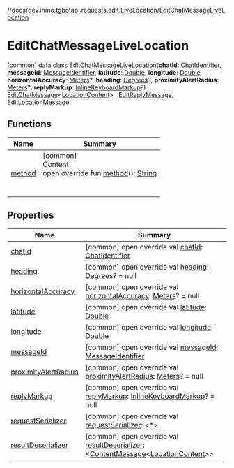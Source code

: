 //[docs](../../../index.md)/[dev.inmo.tgbotapi.requests.edit.LiveLocation](../index.md)/[EditChatMessageLiveLocation](index.md)



# EditChatMessageLiveLocation  
 [common] data class [EditChatMessageLiveLocation](index.md)(**chatId**: [ChatIdentifier](../../dev.inmo.tgbotapi.types/-chat-identifier/index.md), **messageId**: [MessageIdentifier](../../dev.inmo.tgbotapi.types/index.md#%5Bdev.inmo.tgbotapi.types%2FMessageIdentifier%2F%2F%2FPointingToDeclaration%2F%5D%2FClasslikes%2F625018081), **latitude**: [Double](https://kotlinlang.org/api/latest/jvm/stdlib/kotlin/-double/index.html), **longitude**: [Double](https://kotlinlang.org/api/latest/jvm/stdlib/kotlin/-double/index.html), **horizontalAccuracy**: [Meters](../../dev.inmo.tgbotapi.types/index.md#%5Bdev.inmo.tgbotapi.types%2FMeters%2F%2F%2FPointingToDeclaration%2F%5D%2FClasslikes%2F625018081)?, **heading**: [Degrees](../../dev.inmo.tgbotapi.types/index.md#%5Bdev.inmo.tgbotapi.types%2FDegrees%2F%2F%2FPointingToDeclaration%2F%5D%2FClasslikes%2F625018081)?, **proximityAlertRadius**: [Meters](../../dev.inmo.tgbotapi.types/index.md#%5Bdev.inmo.tgbotapi.types%2FMeters%2F%2F%2FPointingToDeclaration%2F%5D%2FClasslikes%2F625018081)?, **replyMarkup**: [InlineKeyboardMarkup](../../dev.inmo.tgbotapi.types.buttons/-inline-keyboard-markup/index.md)?) : [EditChatMessage](../../dev.inmo.tgbotapi.requests.edit.abstracts/-edit-chat-message/index.md)<[LocationContent](../../dev.inmo.tgbotapi.types.message.content/-location-content/index.md)> , [EditReplyMessage](../../dev.inmo.tgbotapi.requests.edit.abstracts/-edit-reply-message/index.md), [EditLocationMessage](../../dev.inmo.tgbotapi.requests.edit.abstracts/-edit-location-message/index.md)   


## Functions  
  
|  Name |  Summary | 
|---|---|
| <a name="dev.inmo.tgbotapi.requests.edit.LiveLocation/EditChatMessageLiveLocation/method/#/PointingToDeclaration/"></a>[method](method.md)| <a name="dev.inmo.tgbotapi.requests.edit.LiveLocation/EditChatMessageLiveLocation/method/#/PointingToDeclaration/"></a>[common]  <br>Content  <br>open override fun [method](method.md)(): [String](https://kotlinlang.org/api/latest/jvm/stdlib/kotlin/-string/index.html)  <br><br><br>|


## Properties  
  
|  Name |  Summary | 
|---|---|
| <a name="dev.inmo.tgbotapi.requests.edit.LiveLocation/EditChatMessageLiveLocation/chatId/#/PointingToDeclaration/"></a>[chatId](chat-id.md)| <a name="dev.inmo.tgbotapi.requests.edit.LiveLocation/EditChatMessageLiveLocation/chatId/#/PointingToDeclaration/"></a> [common] open override val [chatId](chat-id.md): [ChatIdentifier](../../dev.inmo.tgbotapi.types/-chat-identifier/index.md)   <br>|
| <a name="dev.inmo.tgbotapi.requests.edit.LiveLocation/EditChatMessageLiveLocation/heading/#/PointingToDeclaration/"></a>[heading](heading.md)| <a name="dev.inmo.tgbotapi.requests.edit.LiveLocation/EditChatMessageLiveLocation/heading/#/PointingToDeclaration/"></a> [common] open override val [heading](heading.md): [Degrees](../../dev.inmo.tgbotapi.types/index.md#%5Bdev.inmo.tgbotapi.types%2FDegrees%2F%2F%2FPointingToDeclaration%2F%5D%2FClasslikes%2F625018081)? = null   <br>|
| <a name="dev.inmo.tgbotapi.requests.edit.LiveLocation/EditChatMessageLiveLocation/horizontalAccuracy/#/PointingToDeclaration/"></a>[horizontalAccuracy](horizontal-accuracy.md)| <a name="dev.inmo.tgbotapi.requests.edit.LiveLocation/EditChatMessageLiveLocation/horizontalAccuracy/#/PointingToDeclaration/"></a> [common] open override val [horizontalAccuracy](horizontal-accuracy.md): [Meters](../../dev.inmo.tgbotapi.types/index.md#%5Bdev.inmo.tgbotapi.types%2FMeters%2F%2F%2FPointingToDeclaration%2F%5D%2FClasslikes%2F625018081)? = null   <br>|
| <a name="dev.inmo.tgbotapi.requests.edit.LiveLocation/EditChatMessageLiveLocation/latitude/#/PointingToDeclaration/"></a>[latitude](latitude.md)| <a name="dev.inmo.tgbotapi.requests.edit.LiveLocation/EditChatMessageLiveLocation/latitude/#/PointingToDeclaration/"></a> [common] open override val [latitude](latitude.md): [Double](https://kotlinlang.org/api/latest/jvm/stdlib/kotlin/-double/index.html)   <br>|
| <a name="dev.inmo.tgbotapi.requests.edit.LiveLocation/EditChatMessageLiveLocation/longitude/#/PointingToDeclaration/"></a>[longitude](longitude.md)| <a name="dev.inmo.tgbotapi.requests.edit.LiveLocation/EditChatMessageLiveLocation/longitude/#/PointingToDeclaration/"></a> [common] open override val [longitude](longitude.md): [Double](https://kotlinlang.org/api/latest/jvm/stdlib/kotlin/-double/index.html)   <br>|
| <a name="dev.inmo.tgbotapi.requests.edit.LiveLocation/EditChatMessageLiveLocation/messageId/#/PointingToDeclaration/"></a>[messageId](message-id.md)| <a name="dev.inmo.tgbotapi.requests.edit.LiveLocation/EditChatMessageLiveLocation/messageId/#/PointingToDeclaration/"></a> [common] open override val [messageId](message-id.md): [MessageIdentifier](../../dev.inmo.tgbotapi.types/index.md#%5Bdev.inmo.tgbotapi.types%2FMessageIdentifier%2F%2F%2FPointingToDeclaration%2F%5D%2FClasslikes%2F625018081)   <br>|
| <a name="dev.inmo.tgbotapi.requests.edit.LiveLocation/EditChatMessageLiveLocation/proximityAlertRadius/#/PointingToDeclaration/"></a>[proximityAlertRadius](proximity-alert-radius.md)| <a name="dev.inmo.tgbotapi.requests.edit.LiveLocation/EditChatMessageLiveLocation/proximityAlertRadius/#/PointingToDeclaration/"></a> [common] open override val [proximityAlertRadius](proximity-alert-radius.md): [Meters](../../dev.inmo.tgbotapi.types/index.md#%5Bdev.inmo.tgbotapi.types%2FMeters%2F%2F%2FPointingToDeclaration%2F%5D%2FClasslikes%2F625018081)? = null   <br>|
| <a name="dev.inmo.tgbotapi.requests.edit.LiveLocation/EditChatMessageLiveLocation/replyMarkup/#/PointingToDeclaration/"></a>[replyMarkup](reply-markup.md)| <a name="dev.inmo.tgbotapi.requests.edit.LiveLocation/EditChatMessageLiveLocation/replyMarkup/#/PointingToDeclaration/"></a> [common] open override val [replyMarkup](reply-markup.md): [InlineKeyboardMarkup](../../dev.inmo.tgbotapi.types.buttons/-inline-keyboard-markup/index.md)? = null   <br>|
| <a name="dev.inmo.tgbotapi.requests.edit.LiveLocation/EditChatMessageLiveLocation/requestSerializer/#/PointingToDeclaration/"></a>[requestSerializer](request-serializer.md)| <a name="dev.inmo.tgbotapi.requests.edit.LiveLocation/EditChatMessageLiveLocation/requestSerializer/#/PointingToDeclaration/"></a> [common] open override val [requestSerializer](request-serializer.md): <*>   <br>|
| <a name="dev.inmo.tgbotapi.requests.edit.LiveLocation/EditChatMessageLiveLocation/resultDeserializer/#/PointingToDeclaration/"></a>[resultDeserializer](result-deserializer.md)| <a name="dev.inmo.tgbotapi.requests.edit.LiveLocation/EditChatMessageLiveLocation/resultDeserializer/#/PointingToDeclaration/"></a> [common] open override val [resultDeserializer](result-deserializer.md): <[ContentMessage](../../dev.inmo.tgbotapi.types.message.abstracts/-content-message/index.md)<[LocationContent](../../dev.inmo.tgbotapi.types.message.content/-location-content/index.md)>>   <br>|

